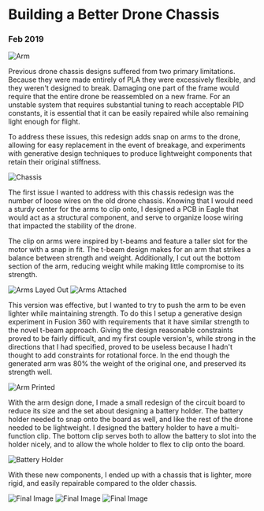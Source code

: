 # Building a Better Drone Chassis
### Feb 2019

![Arm](media/arm.png)

Previous drone chassis designs suffered from two primary
limitations. Because they were made entirely of PLA they were
excessively flexible, and they weren't designed to break. Damaging one
part of the frame would require that the entire drone be reassembled
on a new frame. For an unstable system that requires substantial
tuning to reach acceptable PID constants, it is essential that it can
be easily repaired while also remaining light enough for flight.

To address these issues, this redesign adds snap on arms to the drone,
allowing for easy replacement in the event of breakage, and
experiments with generative design techniques to produce lightweight
components that retain their original stiffness.

![Chassis](media/chassis.jpg)

The first issue I wanted to address with this chassis redesign was the
number of loose wires on the old drone chassis. Knowing that I would
need a sturdy center for the arms to clip onto, I designed a PCB in
Eagle that would act as a structural component, and serve to organize
loose wiring that impacted the stability of the drone.

The clip on arms were inspired by t-beams and feature a taller slot
for the motor with a snap in fit. The t-beam design makes for an arm
that strikes a balance between strength and weight. Additionally, I
cut out the bottom section of the arm, reducing weight while making
little compromise to its strength.

![Arms Layed Out](media/arm-layout.jpg)
![Arms Attached](media/arms-attached.jpg)

This version was effective, but I wanted to try to push the arm to be
even lighter while maintaining strength. To do this I setup a
generative design experiment in Fusion 360 with requirements that it
have similar strength to the novel t-beam approach. Giving the design
reasonable constraints proved to be fairly difficult, and my first
couple version's, while strong in the directions that I had specified,
proved to be useless because I hadn't thought to add constraints for
rotational force. In the end though the generated arm was 80% the
weight of the original one, and preserved its strength well.

![Arm Printed](media/printed-arm.jpg)

With the arm design done, I made a small redesign of the circuit board
to reduce its size and the set about designing a battery holder. The
battery holder needed to snap onto the board as well, and like the
rest of the drone needed to be lightweight. I designed the battery
holder to have a multi-function clip. The bottom clip serves both to
allow the battery to slot into the holder nicely, and to allow the
whole holder to flex to clip onto the board.

![Battery Holder](media/battery-holder.png)

With these new components, I ended up with a chassis that is lighter,
more rigid, and easily repairable compared to the older chassis.

![Final Image](media/arm-final-top.jpg)
![Final Image](media/arm-final-bottom.jpg)
![Final Image](media/arm-final-scale.jpg)
